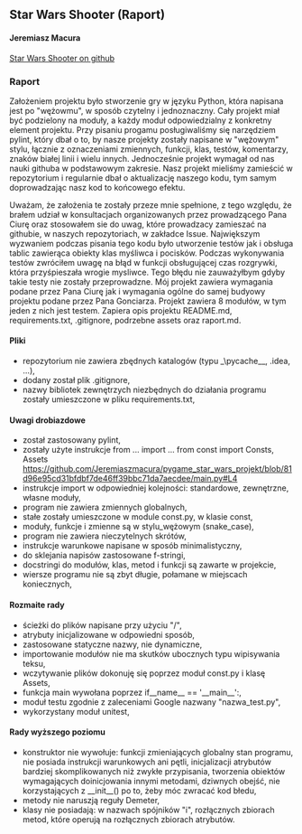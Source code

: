 <!-- Heading -->
## Star Wars Shooter (Raport)
<!-- Links -->
#### Jeremiasz Macura
[Star Wars Shooter on github](https://github.com/Jeremiaszmacura/pygame_star_wars_projekt)
### Raport
<!-- UL -->
Założeniem projektu było stworzenie gry w języku Python, która napisana jest po "wężowmu",
w sposób czytelny i jednoznaczny. Cały projekt miał być podzielony na moduły, a każdy moduł 
odpowiedzialny z konkretny element projektu. Przy pisaniu progamu posługiwaliśmy się narzędziem 
pylint, który dbał o to, by nasze projekty zostały napisane w "wężowym" stylu, łącznie z 
oznaczeniami zmiennych, funkcji, klas, testów, komentarzy, znaków białej linii i wielu innych.
Jednocześnie projekt wymagał od nas nauki githuba w podstawowym zakresie. Nasz projekt mieliśmy 
zamieścić w repozytorium i regularnie dbał o aktualizację naszego kodu, tym samym doprowadzając 
nasz kod to końcowego efektu.
<!-- UL -->
Uważam, że założenia te zostały przeze mnie spełnione, z tego względu, że brałem udział w 
konsultacjach organizowanych przez prowadzącego Pana Ciurę oraz stosowałem sie do uwag, 
które prowadzacy zamieszać na githubie, w naszych repozytoriach, w zakładce Issue.
Największym wyzwaniem podczas pisania tego kodu było utworzenie testów jak i obsługa 
tablic zawierąca obiekty klas myśliwca i pocisków. Podczas wykonywania testów zwróciłem uwagę 
na błąd w funkcji obsługującej czas rozgrywki, która przyśpieszała wrogie mysliwce. Tego błędu 
nie zauważyłbym gdyby takie testy nie zostały przeprowadzne. 
Mój projekt zawiera wymagania podane przez Pana Ciurę jak i wymagania ogólne do samej budyowy 
projektu podane przez Pana Gonciarza. 
Projekt zawiera 8 modułów, w tym jeden z nich jest testem. Zapiera opis projektu README.md, 
requirements.txt, .gitignore, podrzebne assets oraz raport.md.
#### Pliki

* repozytorium nie zawiera zbędnych katalogów (typu \_\pycache__, .idea, ...),
* dodany został plik .gitignore,
* nazwy bibliotek zewnętrzych niezbędnych do działania programu zostały umieszczone w pliku requirements.txt,
#### Uwagi drobiazdowe
* został zastosowany pylint,
* zostały użyte instrukcje from ... import ...
from const import Consts, Assets
https://github.com/Jeremiaszmacura/pygame_star_wars_projekt/blob/81d96e95cd31bfdbf7de46ff39bbc71da7aecdee/main.py#L4
* instrukcje import w odpowiedniej kolejności: standardowe, zewnętrzne, własne moduły,
* program nie zawiera zmiennych globalnych,
* stałe zostały umieszczone w module const.py, w klasie const,
* moduły, funkcje i zmienne są w stylu_wężowym (snake_case),
* program nie zawiera nieczytelnych skrótów,
* instrukcje warunkowe napisane w sposób minimalistyczny,
* do sklejania napisów zastosowane f-stringi,
* docstringi do modułów, klas, metod i funkcji są zawarte w projekcie,
* wiersze programu nie są zbyt długie, połamane w miejscach koniecznych,
#### Rozmaite rady
* ścieżki do plików napisane przy użyciu "/",
* atrybuty inicjalizowane w odpowiedni sposób, 
* zastosowane statyczne nazwy, nie dynamiczne, 
* importowanie modułów nie ma skutków ubocznych typu wipisywania teksu,
* wczytywanie plików dokonuję się poprzez moduł const.py i klasę Assets,
* funkcja main wywołana poprzez if__name__ == '\_\_main__':,
* moduł testu zgodnie z zaleceniami Google nazwany "nazwa_test.py",
* wykorzystany moduł unitest,
#### Rady wyższego poziomu
* konstruktor nie wywołuje: funkcji zmieniających globalny stan programu, nie posiada
instrukcji warunkowych ani pętli, inicjalizacji atrybutów bardziej skomplikowanych niż
zwykłe przypisania, tworzenia obiektów wymagających doinicjowania innymi metodami,
dziwnych obejść, nie korzystających z \_\_init__() po to, żeby móc zwracać kod błedu,
* metody nie naruszją reguły Demeter,
* klasy nie posiadają: w nazwach spójników "i", rozłącznych zbiorach metod, które operują
 na rozłącznych zbiorach atrybutów.

